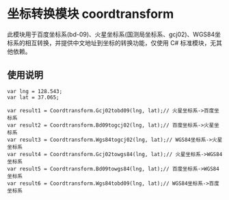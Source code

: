 # 坐标转换模块 coordtransform

此模块用于百度坐标系(bd-09)、火星坐标系(国测局坐标系、gcj02)、WGS84坐标系的相互转换，并提供中文地址到坐标的转换功能，仅使用 C# 标准模块，无其他依赖。

## 使用说明

``` CSHARP
var lng = 128.543;
var lat = 37.065;

var result1 = Coordtransform.Gcj02tobd09(lng, lat);// 火星坐标系->百度坐标系
var result2 = Coordtransform.Bd09togcj02(lng, lat);// 百度坐标系->火星坐标系
var result3 = Coordtransform.Wgs84togcj02(lng, lat);// WGS84坐标系->火星坐标系
var result4 = Coordtransform.Gcj02towgs84(lng, lat);// 火星坐标系->WGS84坐标系
var result5 = Coordtransform.Bd09towgs84(lng, lat);// 百度坐标系->WGS84坐标系
var result6 = Coordtransform.Wgs84tobd09(lng, lat);// WGS84坐标系->百度坐标系
```
